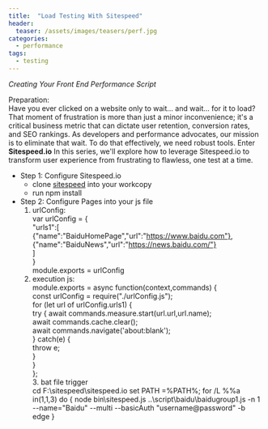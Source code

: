 ```yaml
---
title:  "Load Testing With Sitespeed"
header:
  teaser: /assets/images/teasers/perf.jpg
categories: 
  - performance
tags:
  - testing
---
```


_Creating Your Front End Performance Script_  

Preparation:  
Have you ever clicked on a website only to wait... and wait... for it to load? That moment of frustration is more than just a minor inconvenience; it's a critical business metric that can dictate user retention, conversion rates, and SEO rankings. As developers and performance advocates, our mission is to eliminate that wait. To do that effectively, we need robust tools. Enter **Sitespeed.io** In this series, we'll explore how to leverage Sitespeed.io to transform user experience from frustrating to flawless, one test at a time.  
* Step 1: Configure Sitespeed.io
    * clone [sitespeed](https://github.com/sitespeedio/sitespeed.io) into your workcopy
    * run npm install
* Step 2: Configure Pages into your js file
    1. urlConfig:  
        var urlConfig = {  
               "urls1":[  
        {"name":"BaiduHomePage","url":"https://www.baidu.com"},  
        {"name":"BaiduNews","url":"https://news.baidu.com/"}  
          ]  
         }  
        module.exports = urlConfig
    2. execution js:  
        module.exports = async function(context,commands) {  
          const urlConfig = require("./urlConfig.js");  
               for (let url of urlConfig.urls1) {  
                  try {
                    await commands.measure.start(url.url,url.name);  
                    await commands.cache.clear();  
                    await commands.navigate('about:blank');  
                  } catch(e) {  
                    throw e;  
                  }  
               }  
        };  
      3. bat file trigger  
         cd F:\sitespeed\sitespeed.io
         set PATH =%PATH%;
         for /L %%a in(1,1,3) do {
          node bin\sitespeed.js ..\script\baidu\baidugroup1.js -n 1 --name="Baidu" --multi --basicAuth "username@password" -b edge
         }
